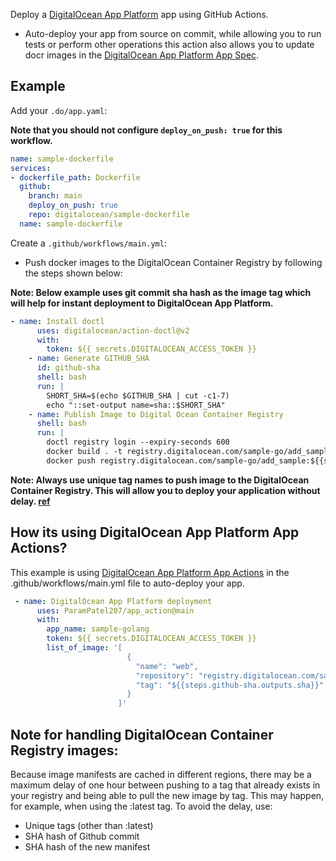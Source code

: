 Deploy a [DigitalOcean App Platform](https://www.digitalocean.com/products/app-platform/) app using GitHub Actions.

 - Auto-deploy your app from source on commit, while allowing you to run tests or perform other operations this action also allows you to update docr images in the [DigitalOcean App Platform App Spec](https://docs.digitalocean.com/products/app-platform/references/app-specification-reference/).

## Example

 Add your `.do/app.yaml`:

**Note that you should not configure `deploy_on_push: true` for this workflow.**

```yaml
name: sample-dockerfile
services:
- dockerfile_path: Dockerfile
  github:
    branch: main
    deploy_on_push: true
    repo: digitalocean/sample-dockerfile
  name: sample-dockerfile
```

Create a `.github/workflows/main.yml`:
- Push docker images to the DigitalOcean Container Registry by following the steps shown below:

**Note: Below example uses git commit sha hash as the image tag which will help for instant deployment to DigitalOcean App Platform.**
```yaml
- name: Install doctl
      uses: digitalocean/action-doctl@v2
      with:
        token: ${{ secrets.DIGITALOCEAN_ACCESS_TOKEN }}
    - name: Generate GITHUB_SHA
      id: github-sha
      shell: bash
      run: |
        SHORT_SHA=$(echo $GITHUB_SHA | cut -c1-7)
        echo "::set-output name=sha::$SHORT_SHA"
    - name: Publish Image to Digital Ocean Container Registry
      shell: bash
      run: |
        doctl registry login --expiry-seconds 600
        docker build . -t registry.digitalocean.com/sample-go/add_sample:${{steps.github-sha.outputs.sha}}
        docker push registry.digitalocean.com/sample-go/add_sample:${{steps.github-sha.outputs.sha}}
```
**Note: Always use unique tag names to push image to the DigitalOcean Container Registry. This will allow you to deploy your application without delay. [ref](https://docs.digitalocean.com/products/container-registry/quickstart/)**

## How its using DigitalOcean App Platform App Actions?

This example is using [DigitalOcean App Platform App Actions](https://github.com/ParamPatel207/app_action) in the .github/workflows/main.yml file to auto-deploy your app.

```yaml
 - name: DigitalOcean App Platform deployment
      uses: ParamPatel207/app_action@main
      with:
        app_name: sample-golang
        token: ${{ secrets.DIGITALOCEAN_ACCESS_TOKEN }}
        list_of_image: '[
                          {
                            "name": "web",
                            "repository": "registry.digitalocean.com/sample-go/add_sample",
                            "tag": "${{steps.github-sha.outputs.sha}}"
                          }
                        ]'

```
## Note for handling DigitalOcean Container Registry images: 
Because image manifests are cached in different regions, there may be a maximum delay of one hour between pushing to a tag that already exists in your registry and being able to pull the new image by tag. This may happen, for example, when using the :latest tag. To avoid the delay, use:

- Unique tags (other than :latest)
- SHA hash of Github commit
- SHA hash of the new manifest